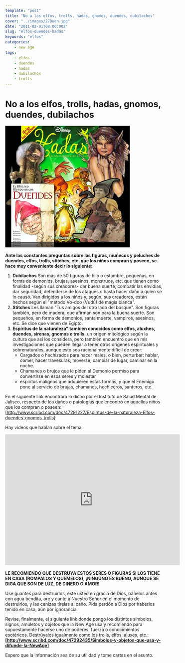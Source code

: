 ```yaml
---
template: "post"
title: "No a los elfos, trolls, hadas, gnomos, duendes, dubilachos"
cover: "../images/27Duen.jpg"
date: "2011-02-01T08:00:00Z"
slug: "elfos-duendes-hadas"
keywords: "elfos"
categories: 
    - new age
tags:
    - elfos
    - duendes
    - hadas
    - dubilachos
    - trolls
---
```


# No a los elfos, trolls, hadas, gnomos, duendes, dubilachos

![elfos](../images/27Duen.jpg)


**Ante las constantes preguntas sobre las figuras, muñecos y peluches de duendes, elfos, trolls, stitches, etc. que los niños compran y poseen, se hace muy conveniente decir lo siguiente:**

1. **Dubilachos**
    Son más de 50 figuras de hilo o estambre, pequeñas, en forma de demonios, brujas, asesinos, monstruos, etc. que tienen como finalidad -según sus creadores- dar buena suerte, combatir las envidias, dar seguridad, defenderse de los ataques o hasta hacer daño a quien se lo causó. Van dirigidos a los niños y, según, sus creadores, están hechos según el "método Vo-doo (Vudú) de magia blanca".
2. **Stitches**
    Les llaman "Tus amigos del otro lado del bosque". Son figuras también, pero de madera, que afirman son para la buena suerte. Son pequeños, en forma de demonios, santa muerte, vampiros, asesinos, etc. Se dice que vienen de Egipto.
3. **Espíritus de la naturaleza" también conocidos como elfos, aluxhes, duendes, sirenas, gnomos o trolls.**
    un origen mitológico según la cultura que así los considera, pero también encuentro que en mis investigaciones que pueden llegar a tener otros orígenes espirituales y sobrenaturales, aunque esto sea racionalmente difícil de creer:
     * Cargados o hechizados para hacer males, o bien, perturbar: hablar, comer, hacer travesuras, moverse, cambiar de lugar, caminar en la noche.
     * Chamanes o brujos que le piden al Demonio permiso para convertirse en esos seres y molestar
     * espíritus malignos que adquieren estas formas, y que el Enemigo pone al servicio de brujas, chamanes, hechiceros, santeros, etc.

En el siguiente link encontrará lo dicho por el Instituto de Salud Mental de Jalisco, respecto de los daños o patologías que encontró en aquellos niños que los compran o poseen:
[http://www.scribd.com/doc/47291227/Espiritus-de-la-naturaleza-Elfos-duendes-gnomos-trolls]


Hay videos que hablan sobre el tema:  
<iframe src="https://www.facebook.com/plugins/video.php?height=420&href=https%3A%2F%2Fwww.facebook.com%2Fmiguelsanchezavila.org%2Fvideos%2F415902248444197%2F&show_text=false&width=560&t=0" width="560" height="420" style="border:none;overflow:hidden" scrolling="no" frameborder="0" allowfullscreen="true" allow="autoplay; clipboard-write; encrypted-media; picture-in-picture; web-share" allowFullScreen="true"></iframe>

**LE RECOMIENDO QUE DESTRUYA ESTOS SERES O FIGURAS SI LOS TIENE EN CASA (RÓMPALOS Y QUÉMELOS), ¡NINGUNO ES BUENO, AUNQUE SE DIGA QUE SON DE LUZ, DE DINERO O AMOR!**

Use guantes para destruirlos, esté usted en gracia de Dios, báñelos antes con agua bendita, ore y cante a Nuestro Señor en el momento de destruirlos, y las cenizas tírelas al caño. Pida perdón a Dios por haberlos tenido en casa, aún por ignorancia.

Revise, finalmente, el siguiente link donde pongo los distintos símbolos, signos, amuletos y objetos que la New Age usa y recomiendo para supuestamente hacerse uno de poderes, fuerza o conocimientos esotéricos. Destrúyalos igualmente como los trolls, elfos, aluxes, etc.:
**[http://www.scribd.com/doc/47292435/Simbolos-y-objetos-que-usa-y-difunde-la-NewAge]**

Espero que la información sea de su utilidad y tome cartas en el asunto.